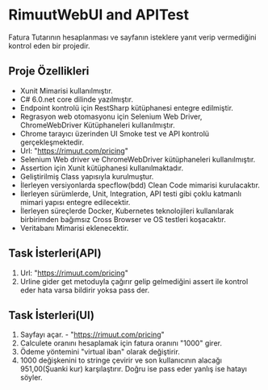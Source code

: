 # RimuutWebUI and APITest
Fatura Tutarının hesaplanması ve sayfanın isteklere yanıt verip vermediğini kontrol eden bir projedir. 
## Proje Özellikleri
* Xunit Mimarisi kullanılmıştır.
* C# 6.0.net core dilinde yazılmıştır.
* Endpoint kontrolü için RestSharp kütüphanesi entegre edilmiştir.
* Regrasyon web otomasyonu için Selenium Web Driver, ChromeWebDriver Kütüphaneleri kullanılmıştır.
* Chrome tarayıcı üzerinden UI Smoke test ve API kontrolü gerçekleşmektedir.
* Url: "https://rimuut.com/pricing"
* Selenium Web driver ve ChromeWebDriver kütüphaneleri kullanılmıştır.
* Assertion için Xunit kütüphanesi kullanılmaktadır.
* Geliştirilmiş Class yapısıyla kurulmuştur.
* İlerleyen versiyonlarda specflow(bdd) Clean Code mimarisi kurulacaktır.
* İlerleyen sürümlerde, Unit, Integration, API testi gibi çoklu katmanlı mimari yapısı entegre edilecektir.
* İlerleyen süreçlerde Docker, Kubernetes teknolojileri kullanılarak birbirimden bağımsız Cross Browser ve OS testleri koşacaktır.
* Veritabanı Mimarisi eklenecektir.

## Task İsterleri(API)
1. Url: "https://rimuut.com/pricing" 
2. Urline gider get metoduyla çağırır gelip gelmediğini assert ile kontrol eder hata varsa bildirir yoksa pass der.

## Task İsterleri(UI)
1. Sayfayı açar. - "https://rimuut.com/pricing"
2. Calculete oranını hesaplamak için fatura oranını "1000" girer.
3. Ödeme yöntemini "virtual iban" olarak değiştirir.
4. 1000 değişkenini to stringe çevirir ve son kullanıcının alacağı 951,00(Şuanki kur) karşılaştırır. Doğru ise pass eder yanlış ise hatayı söyler.
